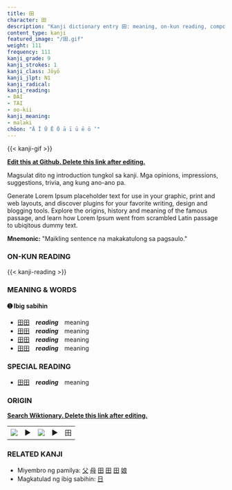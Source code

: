 ```yaml
---
title: 田
character: 田
description: "Kanji dictionary entry 田: meaning, on-kun reading, compounds, origin, related kanji"
content_type: kanji
featured_image: "/田.gif"
weight: 111
frequency: 111
kanji_grade: 9
kanji_strokes: 1
kanji_class: Jōyō
kanji_jlpt: N1
kanji_radical: 
kanji_reading: 
- DAI
- TAI
- oo-kii
kanji_meaning:
- malaki
chōon: "Ā Ī Ū Ē Ō ā ī ū ē ō ’"
---
```

[//]: # (Don't edit the line below. Kanji animated GIF code is automatically generated.)
{{< kanji-gif >}}

[//]: # (Edit below this line.)

**[Edit this at Github. Delete this link after editing.](https://github.com/tim0g/tim/tree/main/content/kanji/田/index.md)**

Magsulat dito ng introduction tungkol sa kanji. Mga opinions, impressions, suggestions, trivia, ang kung ano-ano pa.

Generate Lorem Ipsum placeholder text for use in your graphic, print and web layouts, and discover plugins for your favorite writing, design and blogging tools. Explore the origins, history and meaning of the famous passage, and learn how Lorem Ipsum went from scrambled Latin passage to ubiqitous dummy text.
 
**Mnemonic:** "Maikling sentence na makakatulong sa pagsaulo."

### ON-KUN READING

[//]: # (Don't edit the line below. ON-KUN READING code is automatically generated.)
{{< kanji-reading >}}

### MEANING & WORDS

#### ➊ **Ibig sabihin**
  - [田](../田)[田](../田)　***reading***　meaning
  - [田](../田)[田](../田)　***reading***　meaning
  - [田](../田)[田](../田)　***reading***　meaning
  - [田](../田)[田](../田)　***reading***　meaning

### SPECIAL READING
  - [田](../田)[田](../田)　***reading***　meaning

### ORIGIN

**[Search Wiktionary. Delete this link after editing.](https://wiktionary.org/wiki/田)**
<table class="kanji-table"><tr><td>
<img src="60px-田-bronze.svg.png">
</td><td>▶</td><td>
<img src="60px-田-oracle.svg.png">
</td><td>▶</td>
<td class="kanji-origin">田</td>
</tr></table>

### RELATED KANJI
- Miyembro ng pamilya: [父](../父) [母](../母) [田](../田) [田](../田) [田](../田) [娘](../娘)
- Magkatulad ng ibig sabihin: [日](../日)
